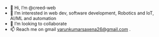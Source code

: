 - 👋 Hi, I’m @creed-web
- 👀 I’m interested in web dev, software development, Robotics and IoT, AI/ML and automation 
- 💞️ I’m looking to collaborate 
- 📫 Reach me on gmail varunkumarsaxena26@gmail.com
.

<!---
creed-web/creed-web is a ✨ special ✨ repository because its `README.md` (this file) appears on your GitHub profile.
You can click the Preview link to take a look at your changes.
--->
